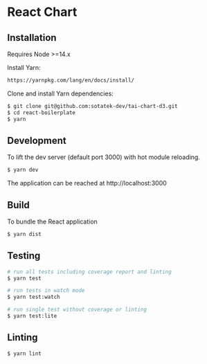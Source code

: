 React Chart
========

Installation
---

Requires Node >=14.x

Install Yarn:

```bash
https://yarnpkg.com/lang/en/docs/install/
```

Clone and install Yarn dependencies:

```bash
$ git clone git@github.com:sotatek-dev/tai-chart-d3.git
$ cd react-boilerplate
$ yarn
```

Development
---
To lift the dev server (default port 3000) with hot module reloading.
```bash
$ yarn dev
```
The application can be reached at http://localhost:3000

Build
---

To bundle the React application
```bash
$ yarn dist
```

Testing
---

```bash
# run all tests including coverage report and linting
$ yarn test

# run tests in watch mode
$ yarn test:watch

# run single test without coverage or linting
$ yarn test:lite
```

Linting
---
```bash
$ yarn lint
```
